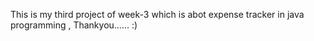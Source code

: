 This is my third project of week-3 which is abot expense tracker in java programming , Thankyou...... :)
